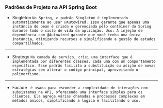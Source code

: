 ###  Padrões de Projeto na API Spring Boot

- Singleton
`No Spring, o padrão Singleton é implementado automaticamente ao usar @Autowired. Isso garante que apenas uma instância do bean é criada e gerenciada pelo contêiner do Spring durante todo o ciclo de vida da aplicação.
Uso: A injeção de dependência com @Autowired garante que você tenha uma única instância, otimizando recursos e simplificando a gestão de estados compartilhados.
`
---
- Strategy
`Na camada de serviço, criei uma interface que é implementada por diferentes classes, cada uma com um comportamento específico. Esse padrão facilita a substituição ou adição de novas estratégias sem alterar o código principal, aproveitando o polimorfismo.`
---
- Facade ` é usada para esconder a complexidade de interações com subsistemas na API, oferecendo uma interface simples para os clientes. Ela agrega várias chamadas e processos complexos em métodos únicos, simplificando a lógica e facilitando o uso.`
